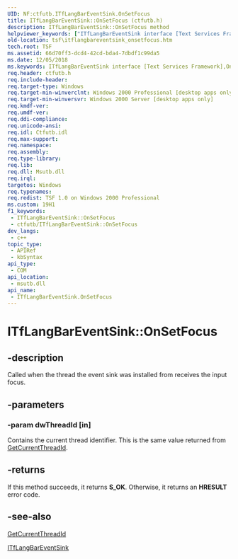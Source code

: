```yaml
---
UID: NF:ctfutb.ITfLangBarEventSink.OnSetFocus
title: ITfLangBarEventSink::OnSetFocus (ctfutb.h)
description: ITfLangBarEventSink::OnSetFocus method
helpviewer_keywords: ["ITfLangBarEventSink interface [Text Services Framework]","OnSetFocus method","ITfLangBarEventSink.OnSetFocus","ITfLangBarEventSink::OnSetFocus","OnSetFocus","OnSetFocus method [Text Services Framework]","OnSetFocus method [Text Services Framework]","ITfLangBarEventSink interface","_tsf_itflangbareventsink_onsetfocus_ref","ctfutb/ITfLangBarEventSink::OnSetFocus","tsf.itflangbareventsink_onsetfocus"]
old-location: tsf\itflangbareventsink_onsetfocus.htm
tech.root: TSF
ms.assetid: 66d70ff3-dcd4-42cd-bda4-7dbdf1c99da5
ms.date: 12/05/2018
ms.keywords: ITfLangBarEventSink interface [Text Services Framework],OnSetFocus method, ITfLangBarEventSink.OnSetFocus, ITfLangBarEventSink::OnSetFocus, OnSetFocus, OnSetFocus method [Text Services Framework], OnSetFocus method [Text Services Framework],ITfLangBarEventSink interface, _tsf_itflangbareventsink_onsetfocus_ref, ctfutb/ITfLangBarEventSink::OnSetFocus, tsf.itflangbareventsink_onsetfocus
req.header: ctfutb.h
req.include-header: 
req.target-type: Windows
req.target-min-winverclnt: Windows 2000 Professional [desktop apps only]
req.target-min-winversvr: Windows 2000 Server [desktop apps only]
req.kmdf-ver: 
req.umdf-ver: 
req.ddi-compliance: 
req.unicode-ansi: 
req.idl: Ctfutb.idl
req.max-support: 
req.namespace: 
req.assembly: 
req.type-library: 
req.lib: 
req.dll: Msutb.dll
req.irql: 
targetos: Windows
req.typenames: 
req.redist: TSF 1.0 on Windows 2000 Professional
ms.custom: 19H1
f1_keywords:
 - ITfLangBarEventSink::OnSetFocus
 - ctfutb/ITfLangBarEventSink::OnSetFocus
dev_langs:
 - c++
topic_type:
 - APIRef
 - kbSyntax
api_type:
 - COM
api_location:
 - msutb.dll
api_name:
 - ITfLangBarEventSink.OnSetFocus
---
```


# ITfLangBarEventSink::OnSetFocus


## -description

Called when the thread the event sink was installed from receives the input focus.

## -parameters

### -param dwThreadId [in]

Contains the current thread identifier. This is the same value returned from <a href="https://docs.microsoft.com/windows/desktop/api/processthreadsapi/nf-processthreadsapi-getcurrentthreadid">GetCurrentThreadId</a>.

## -returns

If this method succeeds, it returns <b xmlns:loc="http://microsoft.com/wdcml/l10n">S_OK</b>. Otherwise, it returns an <b xmlns:loc="http://microsoft.com/wdcml/l10n">HRESULT</b> error code.

## -see-also

<a href="https://docs.microsoft.com/windows/desktop/api/processthreadsapi/nf-processthreadsapi-getcurrentthreadid">GetCurrentThreadId</a>



<a href="https://docs.microsoft.com/windows/desktop/api/ctfutb/nn-ctfutb-itflangbareventsink">ITfLangBarEventSink</a>

